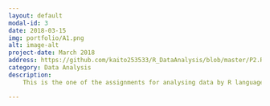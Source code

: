 ```yaml
---
layout: default
modal-id: 3
date: 2018-03-15
img: portfolio/A1.png
alt: image-alt
project-date: March 2018
address: https://github.com/kaito253533/R_DataAnalysis/blob/master/P2.Rmd
category: Data Analysis
description: 
    This is the one of the assignments for analysing data by R language from QUT.<br/>The data set this time are over 4.5 million Uber pickups in New York city from April to September 2014. The data contains Date/Time, latitude, longitude, and a code.<img src="img/project/A1_data.png" class="img-responsive img-centered" alt="image-alt"><br/><h3>The Frequency of the day of week:</h3><p>Firstly, we do the manipulation. In this case, we have 4 seperated csv file, so we use 'rbind' function to combine them together after we read them from csv files. Due to the requirements, we need to get the day of week from 'Date.Time' column, then try to find out which day has the most frequent pickups. As a result, first step is to convert 'Date.Time' column from 'text' format into 'data' format by 'mdy_hms' function. After we got correct format, we can get the day of week by 'wday' function. Finally, we can use 'table' funtion to sum up the freqencies.</p><img src="img/project/A1_process1.png" class="img-responsive img-centered" alt="image-alt"><img src="img/project/A1_process2.png" class="img-responsive img-centered" alt="image-alt"><br/>After these, we can use 'ggplot' to show the bar chart.<img src="img/project/A1_process3.png" class="img-responsive img-centered" alt="image-alt"><img src="img/project/A1_result1.png" class="img-responsive img-centered" alt="image-alt"> <h3>The Frequency of each month:</h3><p>This time, we use 'month' function to get the month from the 'date' column which has been converted by last task. Then, use the same strategy to get the frequencies of each month.</p><img src="img/project/A1_process4.png" class="img-responsive img-centered" alt="image-alt"><img src="img/project/A1_process5.png" class="img-responsive img-centered" alt="image-alt"> <p>Finally, this time use line chart to represent. </p><img src="img/project/A1_result2.png" class="img-responsive img-centered" alt="image-alt"><h3>The Frequency of each hour:</h3><p>Same, this time use 'hour' function to get the hour value.</p><img src="img/project/A1_process6.png" class="img-responsive img-centered" alt="image-alt"><img src="img/project/A1_process7.png" class="img-responsive img-centered" alt="image-alt"><p>Use 'ggplot' to show the visualization.</p><img src="img/project/A1_result3.png" class="img-responsive img-centered" alt="image-alt">

---
```

